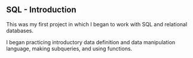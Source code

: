 ## SQL - Introduction

This was my first project in which I began to work with SQL and relational databases. 

I began practicing introductory data definition and data manipulation language, making subqueries, and using functions.
